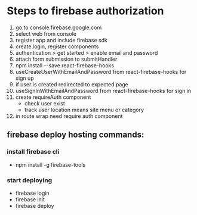 # Steps to firebase authorization
1. go to console.firebase.google.com
2. select web from console
3. register app and include firebase sdk
4. create login, register components
5. authentication > get started > enable email and password
6. attach form submission to submitHandler
7. npm install --save react-firebase-hooks
8. useCreateUserWithEmailAndPassword from react-firebase-hooks for sign up
9. if user is created redirected to expected page
10. useSignInWithEmailAndPassword from react-firebase-hooks for sign in
11. create requireAuth component
    - check user exist
    - track user location means site menu or category
12. in route wrap need require auth component

## firebase deploy hosting commands:
### install firebase cli
- npm install -g firebase-tools
### start deploying
- firebase login
- firebase init
- firebase deploy
